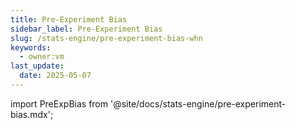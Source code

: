 ```yaml
---
title: Pre-Experiment Bias
sidebar_label: Pre-Experiment Bias
slug: /stats-engine/pre-experiment-bias-whn
keywords:
  - owner:vm
last_update:
  date: 2025-05-07
---
```


import PreExpBias from '@site/docs/stats-engine/pre-experiment-bias.mdx';

<PreExpBias />